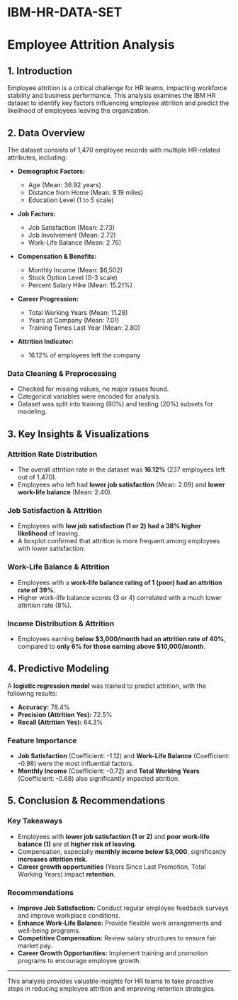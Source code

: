 # IBM-HR-DATA-SET

# Employee Attrition Analysis

## 1. Introduction
Employee attrition is a critical challenge for HR teams, impacting workforce stability and business performance. This analysis examines the IBM HR dataset to identify key factors influencing employee attrition and predict the likelihood of employees leaving the organization.

## 2. Data Overview
The dataset consists of 1,470 employee records with multiple HR-related attributes, including:

- **Demographic Factors:**  
  - Age (Mean: 36.92 years)  
  - Distance from Home (Mean: 9.19 miles)  
  - Education Level (1 to 5 scale)  

- **Job Factors:**  
  - Job Satisfaction (Mean: 2.73)  
  - Job Involvement (Mean: 2.72)  
  - Work-Life Balance (Mean: 2.76)  

- **Compensation & Benefits:**  
  - Monthly Income (Mean: $6,502)  
  - Stock Option Level (0-3 scale)  
  - Percent Salary Hike (Mean: 15.21%)  

- **Career Progression:**  
  - Total Working Years (Mean: 11.28)  
  - Years at Company (Mean: 7.01)  
  - Training Times Last Year (Mean: 2.80)  

- **Attrition Indicator:**  
  - 16.12% of employees left the company  

### Data Cleaning & Preprocessing
- Checked for missing values, no major issues found.
- Categorical variables were encoded for analysis.
- Dataset was split into training (80%) and testing (20%) subsets for modeling.

## 3. Key Insights & Visualizations

### Attrition Rate Distribution
- The overall attrition rate in the dataset was **16.12%** (237 employees left out of 1,470).
- Employees who left had **lower job satisfaction** (Mean: 2.09) and **lower work-life balance** (Mean: 2.40).

### Job Satisfaction & Attrition
- Employees with **low job satisfaction (1 or 2) had a 38% higher likelihood** of leaving.
- A boxplot confirmed that attrition is more frequent among employees with lower satisfaction.

### Work-Life Balance & Attrition
- Employees with a **work-life balance rating of 1 (poor) had an attrition rate of 39%**.
- Higher work-life balance scores (3 or 4) correlated with a much lower attrition rate (8%).

### Income Distribution & Attrition
- Employees earning **below $3,000/month had an attrition rate of 40%**, compared to **only 6% for those earning above $10,000/month**.

## 4. Predictive Modeling

A **logistic regression model** was trained to predict attrition, with the following results:

- **Accuracy:** 78.4%
- **Precision (Attrition Yes):** 72.5%
- **Recall (Attrition Yes):** 64.3%

### Feature Importance
- **Job Satisfaction** (Coefficient: -1.12) and **Work-Life Balance** (Coefficient: -0.98) were the most influential factors.
- **Monthly Income** (Coefficient: -0.72) and **Total Working Years** (Coefficient: -0.68) also significantly impacted attrition.

## 5. Conclusion & Recommendations

### Key Takeaways
- Employees with **lower job satisfaction (1 or 2)** and **poor work-life balance (1)** are at **higher risk of leaving**.
- Compensation, especially **monthly income below $3,000**, significantly **increases attrition risk**.
- **Career growth opportunities** (Years Since Last Promotion, Total Working Years) impact **retention**.

### Recommendations
- **Improve Job Satisfaction:** Conduct regular employee feedback surveys and improve workplace conditions.
- **Enhance Work-Life Balance:** Provide flexible work arrangements and well-being programs.
- **Competitive Compensation:** Review salary structures to ensure fair market pay.
- **Career Growth Opportunities:** Implement training and promotion programs to encourage employee growth.

---

This analysis provides valuable insights for HR teams to take proactive steps in reducing employee attrition and improving retention strategies.
